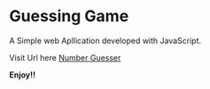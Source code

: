 # Guessing Game

A Simple web Apllication developed with JavaScript.

Visit Url here  [Number Guesser](https://leahobot.github.io/number-guesser/)


**Enjoy!!**
